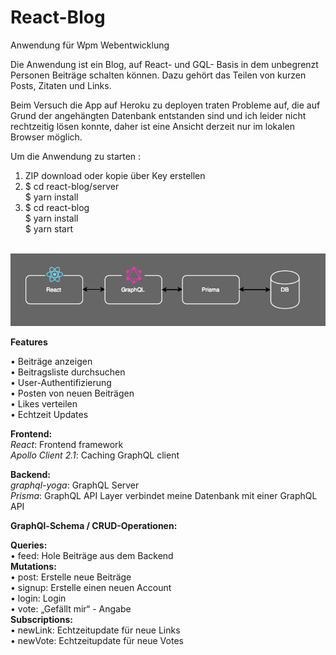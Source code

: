 # React-Blog
Anwendung für Wpm Webentwicklung

Die Anwendung ist ein Blog, auf React- und GQL- Basis in dem unbegrenzt Personen Beiträge schalten können. Dazu gehört das Teilen von kurzen Posts, Zitaten und Links.

Beim Versuch die App auf Heroku zu deployen traten Probleme auf, die auf Grund der angehängten Datenbank entstanden sind und ich leider nicht rechtzeitig lösen konnte, daher ist eine Ansicht derzeit nur im lokalen Browser möglich. 

Um die Anwendung zu starten :

1. ZIP download oder kopie über Key erstellen </br>
2. $ cd react-blog/server </br> $ yarn install
3. $ cd react-blog </br>$ yarn install </br>$ yarn start</br></br>



![Archtitektur](PaperReactBlog.png?raw=true "Archtitektur")

<b>Features</b>

•	Beiträge anzeigen <br/>
•	Beitragsliste durchsuchen<br/>
•	User-Authentifizierung<br/>
•	Posten von neuen Beiträgen<br/>
•	Likes verteilen<br/>
•	Echtzeit Updates<br/>

<b>Frontend:</b><br/>
<i>React</i>: Frontend framework <br/>
<i>Apollo Client 2.1</i>: Caching GraphQL client

<b>Backend:</b><br/>
<i>graphql-yoga</i>: GraphQL Server <br/>
<i>Prisma</i>: GraphQL API Layer verbindet meine Datenbank mit einer GraphQL API

<b>GraphQl-Schema / CRUD-Operationen:</b><br/>

<b>Queries:</b><br/>
  •	feed: Hole Beiträge aus dem Backend<br/>
<b>Mutations:</b><br/>
  •	post: Erstelle neue Beiträge <br/>
  •	signup: Erstelle einen neuen Account<br/>
  •	login: Login <br/>
  •	vote: „Gefällt mir“ - Angabe<br/>
<b>Subscriptions:</b><br/>
  •	newLink: Echtzeitupdate für neue Links<br/>
  •	newVote: Echtzeitupdate für neue Votes

